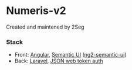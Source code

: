 # Numeris-v2

Created and maintened by 2Seg

### Stack
- Front: [Angular](https://angular.io/docs), [Semantic UI](https://semantic-ui.com/introduction/getting-started.html) ([ng2-semantic-ui](https://edcarroll.github.io/ng2-semantic-ui/#/getting-started))
- Back: [Laravel](https://laravel.com/docs/5.6), [JSON web token auth](https://github.com/tymondesigns/jwt-auth)